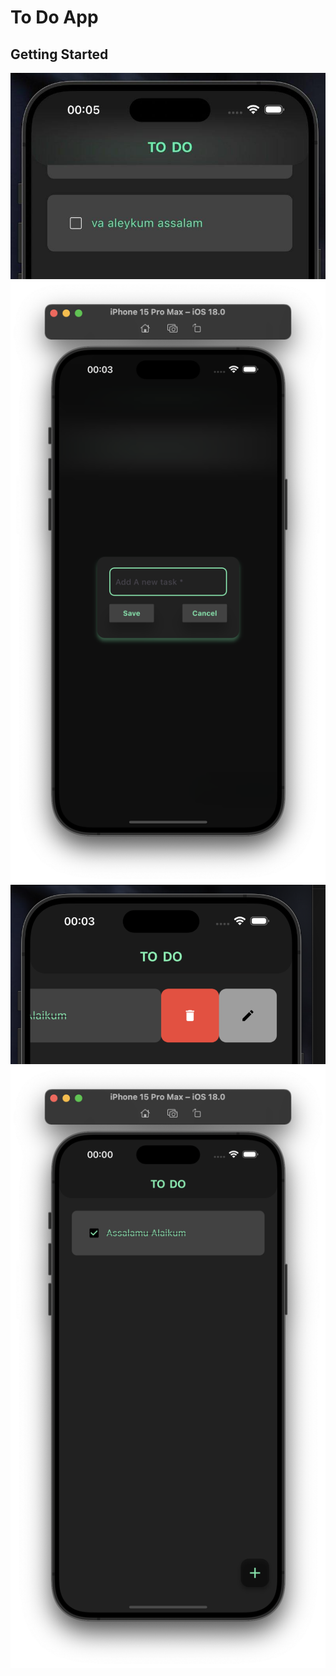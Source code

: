 # To Do App

## Getting Started

![Screen 1](https://github.com/AkbarshohAbdurashidov/to_do_app/blob/main/lib/preview/screen1.jpg)
![Screen 2](https://github.com/AkbarshohAbdurashidov/to_do_app/blob/main/lib/preview/screen2.png)
![Screen 3](https://github.com/AkbarshohAbdurashidov/to_do_app/blob/main/lib/preview/screen3.png)
![Screen 4](https://github.com/AkbarshohAbdurashidov/to_do_app/blob/main/lib/preview/screen4.png)



